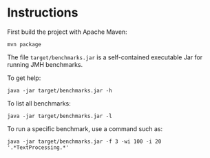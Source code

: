 # Instructions

First build the project with Apache Maven:

    mvn package

The file `target/benchmarks.jar` is a self-contained executable Jar for running JMH benchmarks.

To get help:

    java -jar target/benchmarks.jar -h

To list all benchmarks:

    java -jar target/benchmarks.jar -l

To run a specific benchmark, use a command such as:

    java -jar target/benchmarks.jar -f 3 -wi 100 -i 20 '.*TextProcessing.*'

